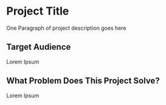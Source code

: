 # Project Title

One Paragraph of project description goes here

## Target Audience

Lorem Ipsum

## What Problem Does This Project Solve?

Lorem Ipsum